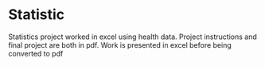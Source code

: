 # Statistic
Statistics project worked in excel using health data.
Project instructions and final project are both in pdf.
Work is presented in excel before being converted to pdf
